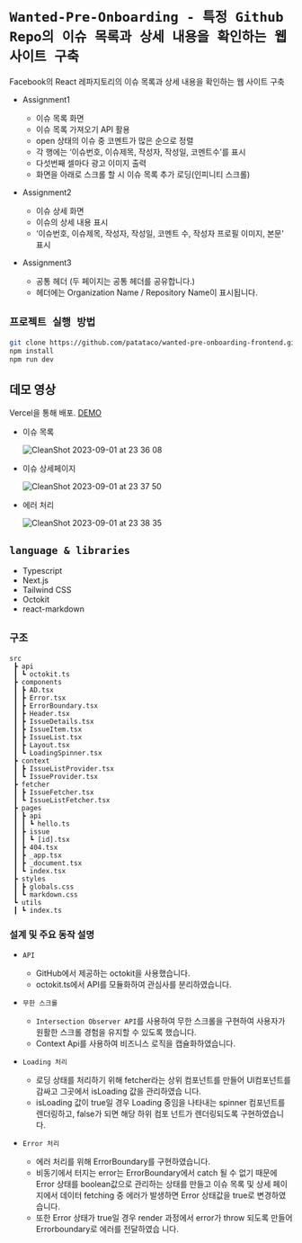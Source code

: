 # `Wanted-Pre-Onboarding - 특정 Github Repo의 이슈 목록과 상세 내용을 확인하는 웹 사이트 구축`

Facebook의 React 레파지토리의 이슈 목록과 상세 내용을 확인하는 웹 사이트 구축

* Assignment1
  - 이슈 목록 화면
  - 이슈 목록 가져오기 API 활용
  - open 상태의 이슈 중 코멘트가 많은 순으로 정렬
  - 각 행에는 ‘이슈번호, 이슈제목, 작성자, 작성일, 코멘트수’를 표시
  - 다섯번째 셀마다 광고 이미지 출력
  - 화면을 아래로 스크롤 할 시 이슈 목록 추가 로딩(인피니티 스크롤)

* Assignment2
  - 이슈 상세 화면
  - 이슈의 상세 내용 표시
  - ‘이슈번호, 이슈제목, 작성자, 작성일, 코멘트 수, 작성자 프로필 이미지, 본문' 표시
    
* Assignment3
  - 공통 헤더 (두 페이지는 공통 헤더를 공유합니다.)
  - 헤더에는 Organization Name / Repository Name이 표시됩니다. 


## `프로젝트 실행 방법`

```bash
git clone https://github.com/patataco/wanted-pre-onboarding-frontend.git](https://github.com/patataco/github-issues-tracker.git
npm install
npm run dev
```

## 데모 영상

Vercel을 통해 배포. [DEMO](https://github-issues-tracker-lemon.vercel.app)

- 이슈 목록
    
  ![CleanShot 2023-09-01 at 23 36 08](https://github.com/patataco/github-issues-tracker/assets/127014105/820f8d91-873a-4690-b4f2-3904d4b1445c)

- 이슈 상세페이지
  
  ![CleanShot 2023-09-01 at 23 37 50](https://github.com/patataco/github-issues-tracker/assets/127014105/6a462003-7f73-446e-b038-7400e8b6e194)

- 에러 처리
  
  ![CleanShot 2023-09-01 at 23 38 35](https://github.com/patataco/github-issues-tracker/assets/127014105/4f353c34-dd34-4f0d-8afb-9c0fea2286dd)

## `language & libraries`

* Typescript
* Next.js
* Tailwind CSS
* Octokit
* react-markdown
  

## `구조`

```
src
 ┣ api
 ┃ ┗ octokit.ts
 ┣ components
 ┃ ┣ AD.tsx
 ┃ ┣ Error.tsx
 ┃ ┣ ErrorBoundary.tsx
 ┃ ┣ Header.tsx
 ┃ ┣ IssueDetails.tsx
 ┃ ┣ IssueItem.tsx
 ┃ ┣ IssueList.tsx
 ┃ ┣ Layout.tsx
 ┃ ┗ LoadingSpinner.tsx
 ┣ context
 ┃ ┣ IssueListProvider.tsx
 ┃ ┗ IssueProvider.tsx
 ┣ fetcher
 ┃ ┣ IssueFetcher.tsx
 ┃ ┗ IssueListFetcher.tsx
 ┣ pages
 ┃ ┣ api
 ┃ ┃ ┗ hello.ts
 ┃ ┣ issue
 ┃ ┃ ┗ [id].tsx
 ┃ ┣ 404.tsx
 ┃ ┣ _app.tsx
 ┃ ┣ _document.tsx
 ┃ ┗ index.tsx
 ┣ styles
 ┃ ┣ globals.css
 ┃ ┗ markdown.css
 ┗ utils
 ┃ ┗ index.ts

```


### 설계 및 주요 동작 설명

* `API`
  * GitHub에서 제공하는 octokit을 사용했습니다.
  * octokit.ts에서 API를 모듈화하여 관심사를 분리하였습니다.
    
* `무한 스크롤`
  * `Intersection Observer API`를 사용하여 무한 스크롤을 구현하여 사용자가 원활한 스크롤 경험을 유지할 수 있도록 했습니다.
  * Context Api를 사용하여 비즈니스 로직을 캡슐화하였습니다.

* `Loading 처리`
  * 로딩 상태를 처리하기 위해 fetcher라는 상위 컴포넌트를 만들어 UI컴포넌트를 감싸고 그곳에서 isLoading 값을 관리하였습 
    니다.
  * isLoading 값이 true일 경우 Loading 중임을 나타내는 spinner 컴포넌트를 렌더링하고, false가 되면 해당 하위 컴포 
    넌트가 렌더링되도록 구현하였습니다.

 * `Error 처리`
    * 에러 처리를 위해 ErrorBoundary를 구현하였습니다.
    * 비동기에서 터지는 error는 ErrorBoundary에서 catch 될 수 없기 때문에 Error 상태를 boolean값으로 관리하는 상태를
      만들고 이슈 목록 및 상세 페이지에서 데이터 fetching 중 에러가 발생하면 Error 상태값을 true로 변경하였습니다.
    * 또한 Error 상태가 true일 경우 render 과정에서 error가 throw 되도록 만들어 Errorboundary로 에러를 전달하였습 
    니다. 




